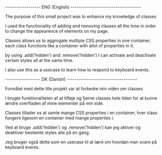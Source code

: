 ------------------ ENG (English) ------------------------------------

The purpose of this small project was to enhance my knowledge of classes

I used the functionality of adding and
removing classes all the time in order
to change the appearence of elements on my page.

Classes allows us to aggrogate multiple CSS properties in one container,
each class functions like a container with allot of properties in it.

by using .add('hidden') and .remove('hidden')
I can activate and deactivate certain styles all at the same time.

I also use this as a usecase to learn
how to respond to keyboard events.

------------------ DK (Danish) ------------------------------------

Formålet med dette lille projekt var at forbedre min viden om classes

I brugte funktionaliteten af at tilføje og
fjerne classes hele tiden for at kunne
ændre overfladen af mine elementer på min side.

Classes tillader os at samle mange CSS properties i en container,
hver class fungere ligesom en container med mange properties i.

Ved at bruge .add('hidden') og .remove('hidden')
kan jeg aktiver og deaktiver bestemte styles alle på en gang.

Jeg bruger også dette som en usecase til at lære
om hvordan man svare på keyboard events.
